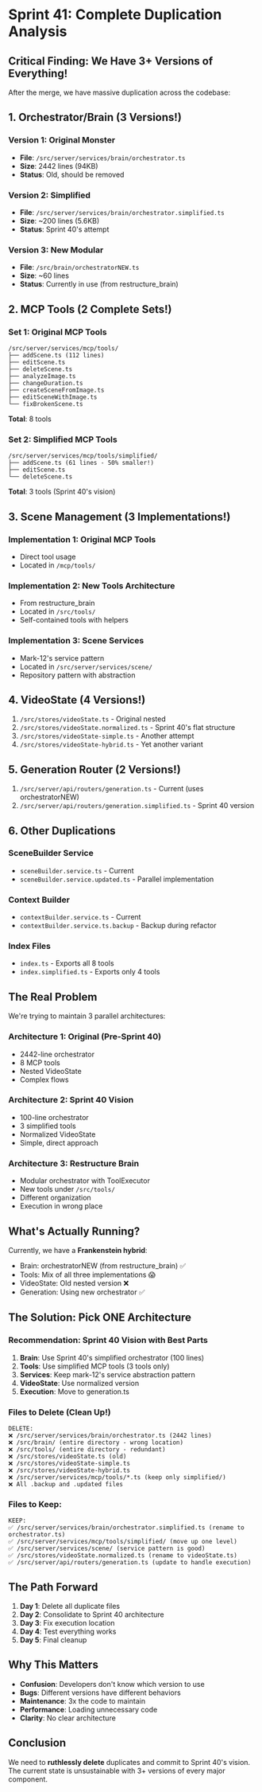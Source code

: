 # Sprint 41: Complete Duplication Analysis

## Critical Finding: We Have 3+ Versions of Everything!

After the merge, we have massive duplication across the codebase:

## 1. Orchestrator/Brain (3 Versions!)

### Version 1: Original Monster
- **File**: `/src/server/services/brain/orchestrator.ts`
- **Size**: 2442 lines (94KB)
- **Status**: Old, should be removed

### Version 2: Simplified 
- **File**: `/src/server/services/brain/orchestrator.simplified.ts`
- **Size**: ~200 lines (5.6KB)
- **Status**: Sprint 40's attempt

### Version 3: New Modular
- **File**: `/src/brain/orchestratorNEW.ts`
- **Size**: ~60 lines
- **Status**: Currently in use (from restructure_brain)

## 2. MCP Tools (2 Complete Sets!)

### Set 1: Original MCP Tools
```
/src/server/services/mcp/tools/
├── addScene.ts (112 lines)
├── editScene.ts
├── deleteScene.ts
├── analyzeImage.ts
├── changeDuration.ts
├── createSceneFromImage.ts
├── editSceneWithImage.ts
└── fixBrokenScene.ts
```
**Total**: 8 tools

### Set 2: Simplified MCP Tools
```
/src/server/services/mcp/tools/simplified/
├── addScene.ts (61 lines - 50% smaller!)
├── editScene.ts
└── deleteScene.ts
```
**Total**: 3 tools (Sprint 40's vision)

## 3. Scene Management (3 Implementations!)

### Implementation 1: Original MCP Tools
- Direct tool usage
- Located in `/mcp/tools/`

### Implementation 2: New Tools Architecture
- From restructure_brain
- Located in `/src/tools/`
- Self-contained tools with helpers

### Implementation 3: Scene Services
- Mark-12's service pattern
- Located in `/src/server/services/scene/`
- Repository pattern with abstraction

## 4. VideoState (4 Versions!)

1. `/src/stores/videoState.ts` - Original nested
2. `/src/stores/videoState.normalized.ts` - Sprint 40's flat structure
3. `/src/stores/videoState-simple.ts` - Another attempt
4. `/src/stores/videoState-hybrid.ts` - Yet another variant

## 5. Generation Router (2 Versions!)

1. `/src/server/api/routers/generation.ts` - Current (uses orchestratorNEW)
2. `/src/server/api/routers/generation.simplified.ts` - Sprint 40 version

## 6. Other Duplications

### SceneBuilder Service
- `sceneBuilder.service.ts` - Current
- `sceneBuilder.service.updated.ts` - Parallel implementation

### Context Builder
- `contextBuilder.service.ts` - Current
- `contextBuilder.service.ts.backup` - Backup during refactor

### Index Files
- `index.ts` - Exports all 8 tools
- `index.simplified.ts` - Exports only 4 tools

## The Real Problem

We're trying to maintain 3 parallel architectures:

### Architecture 1: Original (Pre-Sprint 40)
- 2442-line orchestrator
- 8 MCP tools
- Nested VideoState
- Complex flows

### Architecture 2: Sprint 40 Vision
- 100-line orchestrator
- 3 simplified tools
- Normalized VideoState
- Simple, direct approach

### Architecture 3: Restructure Brain
- Modular orchestrator with ToolExecutor
- New tools under `/src/tools/`
- Different organization
- Execution in wrong place

## What's Actually Running?

Currently, we have a **Frankenstein hybrid**:
- Brain: orchestratorNEW (from restructure_brain) ✅
- Tools: Mix of all three implementations 😱
- VideoState: Old nested version ❌
- Generation: Using new orchestrator ✅

## The Solution: Pick ONE Architecture

### Recommendation: Sprint 40 Vision with Best Parts

1. **Brain**: Use Sprint 40's simplified orchestrator (100 lines)
2. **Tools**: Use simplified MCP tools (3 tools only)
3. **Services**: Keep mark-12's service abstraction pattern
4. **VideoState**: Use normalized version
5. **Execution**: Move to generation.ts

### Files to Delete (Clean Up!)

```
DELETE:
❌ /src/server/services/brain/orchestrator.ts (2442 lines)
❌ /src/brain/ (entire directory - wrong location)
❌ /src/tools/ (entire directory - redundant)
❌ /src/stores/videoState.ts (old)
❌ /src/stores/videoState-simple.ts
❌ /src/stores/videoState-hybrid.ts
❌ /src/server/services/mcp/tools/*.ts (keep only simplified/)
❌ All .backup and .updated files
```

### Files to Keep:

```
KEEP:
✅ /src/server/services/brain/orchestrator.simplified.ts (rename to orchestrator.ts)
✅ /src/server/services/mcp/tools/simplified/ (move up one level)
✅ /src/server/services/scene/ (service pattern is good)
✅ /src/stores/videoState.normalized.ts (rename to videoState.ts)
✅ /src/server/api/routers/generation.ts (update to handle execution)
```

## The Path Forward

1. **Day 1**: Delete all duplicate files
2. **Day 2**: Consolidate to Sprint 40 architecture
3. **Day 3**: Fix execution location
4. **Day 4**: Test everything works
5. **Day 5**: Final cleanup

## Why This Matters

- **Confusion**: Developers don't know which version to use
- **Bugs**: Different versions have different behaviors
- **Maintenance**: 3x the code to maintain
- **Performance**: Loading unnecessary code
- **Clarity**: No clear architecture

## Conclusion

We need to **ruthlessly delete** duplicates and commit to Sprint 40's vision. The current state is unsustainable with 3+ versions of every major component.